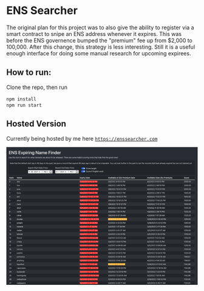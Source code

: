 # ENS Searcher

The original plan for this project was to also give the ability to register via a smart contract to snipe an ENS address whenever it expires. This was before the ENS governence bumped the "premium" fee up from $2,000 to 100,000. After this change, this strategy is less interesting. Still it is a useful enough interface for doing some manual research for upcoming expirees. 

## How to run:
Clone the repo, then run
```
npm install
npm run start
```

## Hosted Version
Currently being hosted by me here [`https://enssearcher.com`](http://enssearcher.com)

![screenshot](assets/screenshot-scores.png)